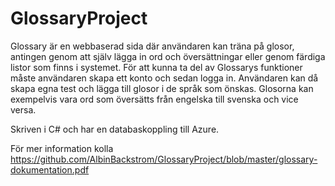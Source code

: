# GlossaryProject
Glossary är en webbaserad sida där användaren kan träna på glosor, antingen genom att själv lägga in ord och översättningar eller genom färdiga listor som finns i systemet. För att kunna ta del av Glossarys funktioner måste användaren skapa ett konto och sedan logga in. Användaren kan då skapa egna test och lägga till glosor i de språk som önskas. Glosorna kan exempelvis vara ord som översätts från engelska till svenska och vice versa.

Skriven i C# och har en databaskoppling till Azure. 

För mer information kolla https://github.com/AlbinBackstrom/GlossaryProject/blob/master/glossary-dokumentation.pdf
